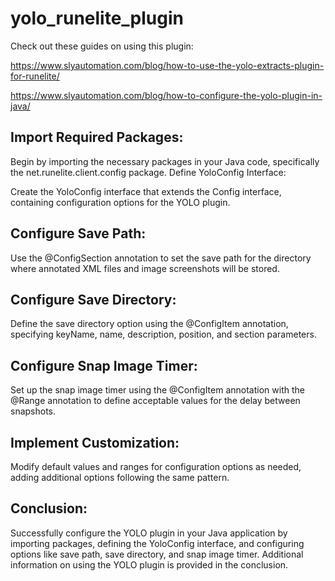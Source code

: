 # yolo_runelite_plugin

Check out these guides on using this plugin: 

https://www.slyautomation.com/blog/how-to-use-the-yolo-extracts-plugin-for-runelite/

https://www.slyautomation.com/blog/how-to-configure-the-yolo-plugin-in-java/

## Import Required Packages:

Begin by importing the necessary packages in your Java code, specifically the net.runelite.client.config package.
Define YoloConfig Interface:

Create the YoloConfig interface that extends the Config interface, containing configuration options for the YOLO plugin.
## Configure Save Path:

Use the @ConfigSection annotation to set the save path for the directory where annotated XML files and image screenshots will be stored.
## Configure Save Directory:

Define the save directory option using the @ConfigItem annotation, specifying keyName, name, description, position, and section parameters.
## Configure Snap Image Timer:

Set up the snap image timer using the @ConfigItem annotation with the @Range annotation to define acceptable values for the delay between snapshots.
## Implement Customization:

Modify default values and ranges for configuration options as needed, adding additional options following the same pattern.
## Conclusion:

Successfully configure the YOLO plugin in your Java application by importing packages, defining the YoloConfig interface, and configuring options like save path, save directory, and snap image timer. Additional information on using the YOLO plugin is provided in the conclusion.

